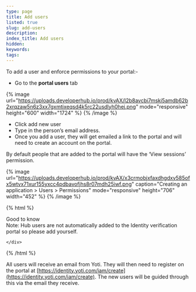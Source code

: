 ```yaml
---
type: page
title: Add users
listed: true
slug: add-users
description: 
index_title: Add users
hidden: 
keywords: 
tags: 
---
```


To add a user and enforce permissions to your portal:-

- Go to the **portal users** tab

{% image url="https://uploads.developerhub.io/prod/kvAX/l2b8avcbi7mski5amdb62b2xrqzaw5n6z3xx7gxmtixeqsd4k5rc22usdlyh0hej.png" mode="responsive" height="600" width="1724" %}
{% /image %}

- Click add new user
- Type in the person’s email address.
- Once you add a user, they will get emailed a link to the portal and will need to create an account on the portal.

By default people that are added to the portal will have the ‘View sessions’ permission.

{% image url="https://uploads.developerhub.io/prod/kvAX/x3crmobjxfaxdhgdxv585ofx5wtvx71xur155yxcc4pdbavofjhs8r07mdh25iwf.png" caption="Creating an application &gt; Users &gt; Permissions" mode="responsive" height="706" width="452" %}
{% /image %}

{% html %}
<div class="alert-GTK">
    <div class="alert-title" id="GTK">
        Good to know
    </div>
    <div class="alert-text">
Note: Hub users are not automatically added to the Identity verification portal so please add yourself.   <div class="alert-links"> 

    </div>
</div>
{% /html %}

All users will receive an email from Yoti. They will then need to register on the portal at [https://identity.yoti.com/iam/create](https://identity.yoti.com/iam/create). The new users will be guided through this via the email they receive.